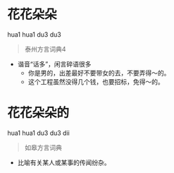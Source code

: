 # 花花朵朵
hua1 hua1 du3 du3
> 泰州方言词典4
- 谐音“话多”，闲言碎语很多
  - 你是男的，出差最好不要带女的去，不要弄得～的。
  - 这个工程虽然没得几个钱，也要招标，免得～的。


# 花花朵朵的
hua1 hua1 du3 du3 dii
> 如皋方言词典
- 比喻有关某人或某事的传闻纷杂。
